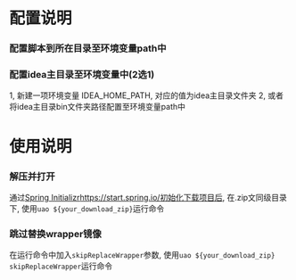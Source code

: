 # 配置说明
### 配置脚本到所在目录至环境变量path中
### 配置idea主目录至环境变量中(2选1)
1, 新建一项环境变量 IDEA_HOME_PATH, 对应的值为idea主目录文件夹
2, 或者将idea主目录bin文件夹路径配置至环境变量path中

# 使用说明
### 解压并打开
通过[Spring Initializr](https://start.spring.io/)https://start.spring.io/初始化下载项目后, 在.zip文同级目录下, 使用`uao ${your_download_zip}`运行命令
### 跳过替换wrapper镜像
在运行命令中加入`skipReplaceWrapper`参数, 使用`uao ${your_download_zip} skipReplaceWrapper`运行命令
